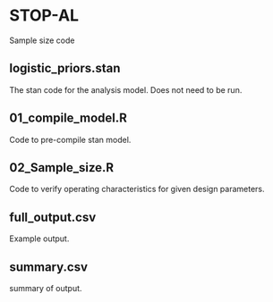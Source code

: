 # STOP-AL
Sample size code

## logistic_priors.stan

The stan code for the analysis model. Does not need to be run.

## 01_compile_model.R

Code to pre-compile stan model.

## 02_Sample_size.R

Code to verify operating characteristics for given design parameters.

## full_output.csv

Example output.

## summary.csv

summary of output.

